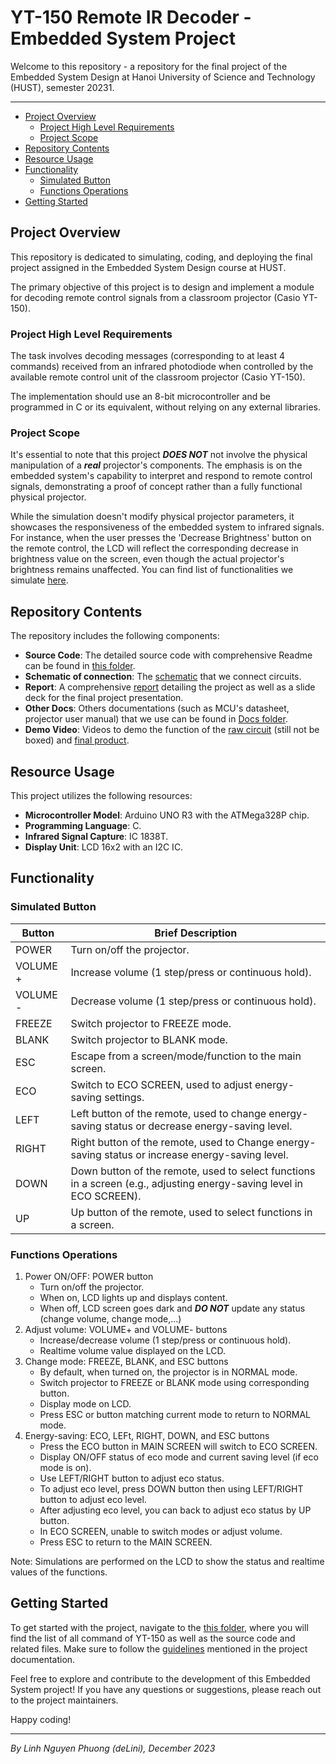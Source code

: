 # YT-150 Remote IR Decoder - Embedded System Project <!-- omit in toc -->

Welcome to this repository - a repository for the final project of the Embedded System Design at Hanoi University of Science and Technology (HUST), semester 20231.

---

- [Project Overview](#project-overview)
  - [Project High Level Requirements](#project-high-level-requirements)
  - [Project Scope](#project-scope)
- [Repository Contents](#repository-contents)
- [Resource Usage](#resource-usage)
- [Functionality](#functionality)
  - [Simulated Button](#simulated-button)
  - [Functions Operations](#functions-operations)
- [Getting Started](#getting-started)


## Project Overview

This repository is dedicated to simulating, coding, and deploying the final project assigned in the Embedded System Design course at HUST. 

The primary objective of this project is to design and implement a module for decoding remote control signals from a classroom projector (Casio YT-150).

### Project High Level Requirements

The task involves decoding messages (corresponding to at least 4 commands) received from an infrared photodiode when controlled by the available remote control unit of the classroom projector (Casio YT-150). 

The implementation should use an 8-bit microcontroller and be programmed in C or its equivalent, without relying on any external libraries.

### Project Scope

It's essential to note that this project ***DOES NOT*** not involve the physical manipulation of a ***real*** projector's components. The emphasis is on the embedded system's capability to interpret and respond to remote control signals, demonstrating a proof of concept rather than a fully functional physical projector.

While the simulation doesn't modify physical projector parameters, it showcases the responsiveness of the embedded system to infrared signals. For instance, when the user presses the 'Decrease Brightness' button on the remote control, the LCD will reflect the corresponding decrease in brightness value on the screen, even though the actual projector's brightness remains unaffected. You can find list of functionalities we simulate [here](#functionality).

## Repository Contents

The repository includes the following components:

- **Source Code**: The detailed source code with comprehensive Readme can be found in [this folder](./IR%20Projector%20Decoder).
- **Schematic of connection**: The [schematic](./Media/Schematic.png) that we connect circuits.
- **Report**: A comprehensive [report](./Docs/FinalReport.pdf) detailing the project as well as a slide deck for the final project presentation.
- **Other Docs**: Others documentations (such as MCU's datasheet, projector user manual) that we use can be found in [Docs folder](./Docs/).
- **Demo Video**: Videos to demo the function of the [raw circuit](./Media/DemoRaw.mp4) (still not be boxed) and [final product](./Media/DemoFinal.mp4).


## Resource Usage

This project utilizes the following resources:

- **Microcontroller Model**: Arduino UNO R3 with the ATMega328P chip.
- **Programming Language**: C.
- **Infrared Signal Capture**: IC 1838T.
- **Display Unit**: LCD 16x2 with an I2C IC.

## Functionality

### Simulated Button 

| Button | Brief Description                                  |
| --------------- | -------------------------------------------------- |
| POWER           | Turn on/off the projector.  |
| VOLUME +        | Increase volume (1 step/press or continuous hold). |
| VOLUME -        | Decrease volume (1 step/press or continuous hold). |
| FREEZE          | Switch projector to FREEZE mode. |
| BLANK           | Switch projector to BLANK mode. |
| ESC             | Escape from a screen/mode/function to the main screen.|
| ECO             | Switch to ECO SCREEN, used to adjust energy-saving settings. |
| LEFT            | Left button of the remote, used to change energy-saving status or decrease energy-saving level. |
| RIGHT           | Right button of the remote, used to Change energy-saving status or increase energy-saving level. |
| DOWN            | Down button of the remote, used to select functions in a screen (e.g., adjusting energy-saving level in ECO SCREEN). |
| UP              | Up button of the remote, used to select functions in a screen. |

### Functions Operations
1. Power ON/OFF: POWER button
   - Turn on/off the projector.
   - When on, LCD lights up and displays content.
   - When off, LCD screen goes dark and ***DO NOT*** update any status (change volume, change mode,...)
2. Adjust volume: VOLUME+ and VOLUME- buttons
   - Increase/decrease volume (1 step/press or continuous hold).
   - Realtime volume value displayed on the LCD.
3. Change mode: FREEZE, BLANK, and ESC buttons
   - By default, when turned on, the projector is in NORMAL mode.
   - Switch projector to FREEZE or BLANK mode using corresponding button.
   - Display mode on LCD.
   - Press ESC or button matching current mode to return to NORMAL mode.
4. Energy-saving: ECO, LEFt, RIGHT, DOWN, and ESC buttons
   - Press the ECO button in MAIN SCREEN will switch to ECO SCREEN.
   - Display ON/OFF status of eco mode and current saving level (if eco mode is on).
   - Use LEFT/RIGHT button to adjust eco status.
   - To adjust eco level, press DOWN button then using LEFT/RIGHT button to adjust eco level.
   - After adjusting eco level, you can back to adjust eco status by UP button.
   - In ECO SCREEN, unable to switch modes or adjust volume.
   - Press ESC to return to the MAIN SCREEN.
  
Note: Simulations are performed on the LCD to show the status and realtime values of the functions.

## Getting Started

To get started with the project, navigate to the [this folder](./IR%20Projector%20Decoder), where you will find the list of all command of YT-150 as well as the source code and related files. Make sure to follow the [guidelines](./IR%20Projector%20Decoder/README.md) mentioned in the project documentation.

Feel free to explore and contribute to the development of this Embedded System project! If you have any questions or suggestions, please reach out to the project maintainers.

Happy coding!

---
*By Linh Nguyen Phuong (deLini), December 2023*
